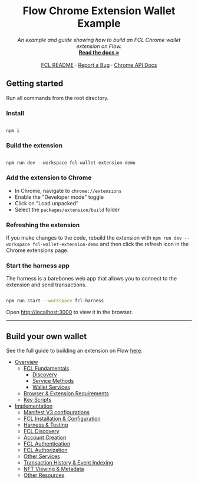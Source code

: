 <p align="center">
  <h1 align="center">Flow Chrome Extension Wallet Example</h1>
  <p align="center">
    <i>An example and guide showing how to build an FCL Chrome wallet extension on Flow.</i>
    <br />
    <a href="docs/index.md"><strong>Read the docs »</strong></a>
    <br />
    <br />
    <a href="https://docs.onflow.org/fcl/">FCL README</a>
    ·
    <a href="https://github.com/onflow/fcl-js/issues">Report a Bug</a>
·
    <a href="https://developer.chrome.com/docs/extensions/reference/">Chrome API Docs</a>
  </p>
</p>

## Getting started

Run all commands from the root directory.

### Install

```shell

npm i

```

### Build the extension

```shell

npm run dev --workspace fcl-wallet-extension-demo

```

### Add the extension to Chrome

- In Chrome, navigate to `chrome://extensions`
- Enable the "Developer mode" toggle
- Click on "Load unpacked"
- Select the `packages/extension/build` folder

### Refreshing the extension

If you make changes to the code, rebuild the extension with `npm run dev --workspace fcl-wallet-extension-demo` and then click the refresh icon in the Chrome extensions page.

### Start the harness app

The harness is a barebones web app that allows you to
connect to the extension and send transactions.

```sh

npm run start --workspace fcl-harness

```

Open [http://localhost:3000](http://localhost:3000) to view it in the browser.

---

## Build your own wallet

See the full guide to building an extension on Flow [here](docs/index.md).

- [Overview](docs/index.md#overview)
  - [FCL Fundamentals](docs/index.md#fcl-fundamentals)
    - [Discovery](docs/index.md#discovery)
    - [Service Methods](docs/index.md#service-methods)
    - [Wallet Services](docs/index.md#wallet-services)
  - [Browser & Extension Requirements](docs/index.md#browser---extension-requirements)
  - [Key Scripts](docs/index.md#key-scripts)
- [Implementation](docs/index.md#implementation)
  - [Manifest V3 configurations](docs/index.md#manifest-v3-configurations)
  - [FCL Installation & Configuration](docs/index.md#fcl-installation---configuration)
  - [Harness & Testing](docs/index.md#harness---testing)
  - [FCL Discovery](docs/index.md#fcl-discovery)
  - [Account Creation](docs/index.md#account-creation)
  - [FCL Authentication](docs/index.md#fcl-authentication)
  - [FCL Authorization](docs/index.md#fcl-authorization)
  - [Other Services](docs/index.md#other-services)
  - [Transaction History & Event Indexing](docs/index.md#transaction-history---event-indexing)
  - [NFT Viewing & Metadata](docs/index.md#nft-viewing---metadata)
  - [Other Resources](docs/index.md#other-resources)
